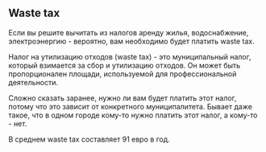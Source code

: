 ## Waste tax

Если вы решите вычитать из налогов аренду жилья, водоснабжение, электроэнергию - вероятно, вам необходимо будет
платить waste tax.

Налог на утилизацию отходов (waste tax) - это муниципальный налог, который взимается за сбор и утилизацию отходов. 
Он может быть пропорционален площади, используемой для профессиональной деятельности.

Сложно сказать заранее, нужно ли вам будет платить этот налог, потому что это зависит от конкретного муниципалитета. 
Бывает даже такое, что в одном городе кому-то нужно платить этот налог, а кому-то - нет.

В среднем waste tax составляет 91 евро в год.
